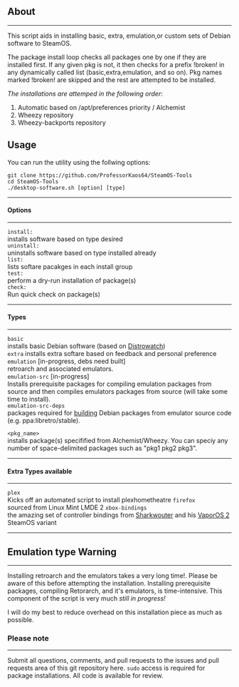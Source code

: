 ## About
***
This script aids in installing basic, extra, emulation,or custom 
sets of Debian software to SteamOS. 

The package install loop checks all packages one by one if they are installed first. 
If any given pkg is not, it then checks for a prefix !broken! in any dynamically called list
(basic,extra,emulation, and so on). Pkg names marked !broken! are skipped and the rest are attempted to be installed. 

*The installations are attemped in the following order:*

1. Automatic based on /apt/preferences priority / Alchemist
2. Wheezy repository
3. Wheezy-backports repository

## Usage

You can run the utility using the follwing options:

```
git clone https://github.com/ProfessorKaos64/SteamOS-Tools
cd SteamOS-Tools
./desktop-software.sh [option] [type]
```

***
#### Options
***
`install:`   
installs software based on type desired  
`uninstall:`   
uninstalls software based on type installed already  
`list:`   
lists softare pacakges in each install group  
`test:`     
perform a dry-run installation of package(s)   
`check:`     
Run quick check on package(s)  

***
#### Types
***
`basic`  
installs basic Debian software (based on [Distrowatch](http://distrowatch.com/table.php?distribution=debian))  
`extra`
installs extra softare based on feedback and personal preference  
`emulation` [in-progress, debs need built]         
retroarch and associated emulators.        
`emulation-src` [in-progress]                
Installs prerequisite packages for compiling emulation packages from source and then compiles emulators packages from source (will take some time to install).         
`emulation-src-deps`          
packages required for [building](https://wiki.debian.org/CreatePackageFromPPA) Debian packages from emulator source code (e.g. ppa:libretro/stable).  

`<pkg_name>`   
installs package(s) specifified from Alchemist/Wheezy. You can speciy any number of space-delimited packages such as "pkg1 pkg2 pkg3".  

***
#### Extra Types available
***
`plex`    
Kicks off an automated script to install plexhometheatre
`firefox`    
sourced from Linux Mint LMDE 2
`xbox-bindings`    
the amazing set of controller bindings from [Sharkwouter](https://github.com/sharkwouter) and his [VaporOS 2](https://steamcommunity.com/groups/steamuniverse/discussions/1/612823460253620427/) SteamOS variant

***
## Emulation type Warning
***
Installing retroarch and the emulators takes a very long time!. Please be aware of this before attempting the installation. Installing prerequisite packages, compiling Retorarch, and it's emulators, is time-intensive. This component of the script is very much *still in progress!* 

I will do my best to reduce overhead on this installation piece as much as possible.

### Please note
***

Submit all questions, comments, and pull requests to the issues and pull requests area of this git repository here. `sudo` access is required for package installations. All code is available for review.
